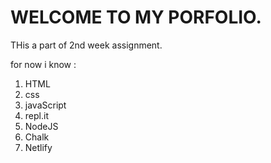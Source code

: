 # WELCOME TO MY PORFOLIO.

THis a part of 2nd week assignment.

for now i know :
1. HTML
1. css
1. javaScript
1. repl.it
2. NodeJS
2. Chalk
2. Netlify